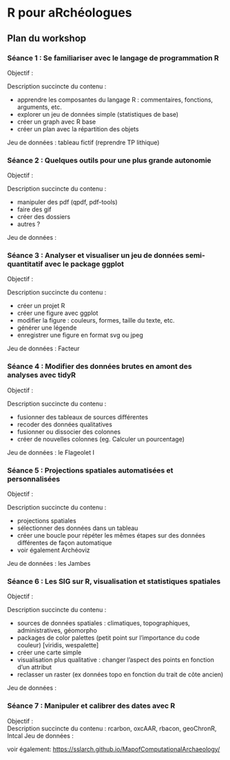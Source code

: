 # R pour aRchéologues

## Plan du workshop

### Séance 1 : Se familiariser avec le langage de programmation R
Objectif :  

Description succincte du contenu :
- apprendre les composantes du langage R : commentaires, fonctions, arguments, etc.
- explorer un jeu de données simple (statistiques de base)
- créer un graph avec R base
- créer un plan avec la répartition des objets  

Jeu de données : tableau fictif (reprendre TP lithique) 


### Séance 2 : Quelques outils pour une plus grande autonomie 
Objectif :  

Description succincte du contenu :
- manipuler des pdf (qpdf, pdf-tools)
- faire des gif
- créer des dossiers 
- autres ?  
 
Jeu de données : 


### Séance 3 : Analyser et visualiser un jeu de données semi-quantitatif avec le package ggplot
Objectif :   

Description succincte du contenu :
- créer un projet R
- créer une figure avec ggplot 
- modifier la figure : couleurs, formes, taille du texte, etc.
- générer une légende 
- enregistrer une figure en format svg ou jpeg   

Jeu de données : Facteur 

### Séance 4 : Modifier des données brutes en amont des analyses avec tidyR
Objectif :  

Description succincte du contenu :
- fusionner des tableaux de sources différentes 
- recoder des données qualitatives 
- fusionner ou dissocier des colonnes 
- créer de nouvelles colonnes (eg. Calculer un pourcentage)  

Jeu de données : le Flageolet I 

### Séance 5 : Projections spatiales automatisées et personnalisées 
Objectif :  

Description succincte du contenu :
- projections spatiales
- sélectionner des données dans un tableau 
- créer une boucle pour répéter les mêmes étapes sur des données différentes de façon automatique
- voir également Archéoviz  

Jeu de données : les Jambes 

### Séance 6 : Les SIG sur R, visualisation et statistiques spatiales 
Objectif :  

Description succincte du contenu :
- sources de données spatiales : climatiques, topographiques, administratives, géomorpho
- packages de color palettes (petit point sur l’importance du code couleur) [viridis, wespalette]
- créer une carte simple
- visualisation plus qualitative : changer l’aspect des points en fonction d’un attribut 
- reclasser un raster (ex données topo en fonction du trait de côte ancien)  

Jeu de données :  

### Séance 7 : Manipuler et calibrer des dates avec R 
Objectif :  
Description succincte du contenu :  rcarbon, oxcAAR, rbacon, geoChronR, Intcal
Jeu de données :

voir également: https://sslarch.github.io/MapofComputationalArchaeology/
